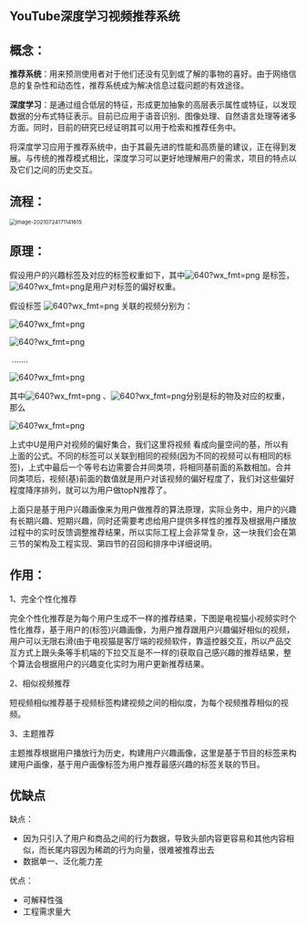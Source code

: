 ## YouTube深度学习视频推荐系统

## 概念：

**推荐系统**：用来预测使用者对于他们还没有见到或了解的事物的喜好。由于网络信息的复杂性和动态性，推荐系统成为解决信息过载问题的有效途径。

**深度学习**：是通过组合低层的特征，形成更加抽象的高层表示属性或特征，以发现数据的分布式特征表示。目前已应用于语音识别、图像处理、自然语言处理等诸多方面。同时，目前的研究已经证明其可以用于检索和推荐任务中。

将深度学习应用于推荐系统中，由于其最先进的性能和高质量的建议，正在得到发展。与传统的推荐模式相比，深度学习可以更好地理解用户的需求，项目的特点以及它们之间的历史交互。

## 流程：

<img src="C:\Users\spade-卿\AppData\Roaming\Typora\typora-user-images\image-20210724171141615.png" alt="image-20210724171141615" style="zoom:67%;" />

## 原理：

假设用户的兴趣标签及对应的标签权重如下，其中![640?wx_fmt=png](https://ss.csdn.net/p?https://mmbiz.qpic.cn/mmbiz_png/cge06IdYQyfal2eHibRnne77SicjcgVdibYGia5h5wZd4WmPkHkaGic2tseEFzvTlCHAfUfCIht27wLocAA9Oo2Z2Aw/640?wx_fmt=png)  是标签， ![640?wx_fmt=png](https://ss.csdn.net/p?https://mmbiz.qpic.cn/mmbiz_png/cge06IdYQyfal2eHibRnne77SicjcgVdibYAmpKbY4VN40gsKCBicf2FmTAgI2eLHQiaiciafEauic8AicJd2mCKoNj38vw/640?wx_fmt=png)是用户对标签的偏好权重。

假设标签 ![640?wx_fmt=png](https://ss.csdn.net/p?https://mmbiz.qpic.cn/mmbiz_png/cge06IdYQyfal2eHibRnne77SicjcgVdibYpd6VSS3x6GKR2DrEjlIweeTo6ks2PnnGSKyCo8QtDuJUWicrBvolPgw/640?wx_fmt=png) 关联的视频分别为：

![640?wx_fmt=png](https://ss.csdn.net/p?https://mmbiz.qpic.cn/mmbiz_png/cge06IdYQyfal2eHibRnne77SicjcgVdibYwQsfje45N4oVbzqW3a8yguia4Dt7LDZLSh8jtwg7iaicoPl6OQmaiaanTg/640?wx_fmt=png)



![640?wx_fmt=png](https://ss.csdn.net/p?https://mmbiz.qpic.cn/mmbiz_png/cge06IdYQyfal2eHibRnne77SicjcgVdibYZ4fhT0Lo3O74vR4edLoeiaHBnRXtXWrJ4CiacRmx5kLDg8fNoWwJLt6Q/640?wx_fmt=png)

​                                                                .......



![640?wx_fmt=png](https://ss.csdn.net/p?https://mmbiz.qpic.cn/mmbiz_png/cge06IdYQyfal2eHibRnne77SicjcgVdibYePc2WouTtEOMPqUMjhE9pG8Cdoc8sic6lIibiaz0pjIgicj8vgVibudgicfQ/640?wx_fmt=png)



其中![640?wx_fmt=png](https://ss.csdn.net/p?https://mmbiz.qpic.cn/mmbiz_png/cge06IdYQyfal2eHibRnne77SicjcgVdibYS27QpTTg5gzgiabbVLb2hJGranYasibCnQVq4iceArb7j0ibUkMqpFXE5w/640?wx_fmt=png) 、![640?wx_fmt=png](https://ss.csdn.net/p?https://mmbiz.qpic.cn/mmbiz_png/cge06IdYQyfal2eHibRnne77SicjcgVdibYicx7icjWsjVLjNGAfqtvlibvBSkSmDFq1QZpu3VM6LPu6cX9ouxXVsn5A/640?wx_fmt=png)分别是标的物及对应的权重，那么

![640?wx_fmt=png](https://ss.csdn.net/p?https://mmbiz.qpic.cn/mmbiz_png/cge06IdYQyfal2eHibRnne77SicjcgVdibYVqJA8oc9W4UvicRDwK7PCdLmDvKvib8ud2UuAQribLicDYr5P7rpoTcibmQ/640?wx_fmt=png)



上式中U是用户对视频的偏好集合，我们这里将视频    看成向量空间的基，所以有上面的公式。不同的标签可以关联到相同的视频(因为不同的视频可以有相同的标签)，上式中最后一个等号右边需要合并同类项，将相同基前面的系数相加。合并同类项后，视频(基)前面的数值就是用户对该视频的偏好程度了，我们对这些偏好程度降序排列，就可以为用户做topN推荐了。

 上面只是基于用户兴趣画像来为用户做推荐的算法原理，实际业务中，用户的兴趣有长期兴趣、短期兴趣，同时还需要考虑给用户提供多样性的推荐及根据用户播放过程中的实时反馈调整推荐结果，所以实际工程上会非常复杂，这一块我们会在第三节的架构及工程实现、第四节的召回和排序中详细说明。




## 作用：

1、完全个性化推荐

完全个性化推荐是为每个用户生成不一样的推荐结果，下图是电视猫小视频实时个性化推荐，基于用户的(标签)兴趣画像，为用户推荐跟用户兴趣偏好相似的视频，用户可以无限右滑(由于电视猫是客厅端的视频软件，靠遥控器交互，所以产品交互方式上跟头条等手机端的下拉交互是不一样的)获取自己感兴趣的推荐结果，整个算法会根据用户的兴趣变化实时为用户更新推荐结果。

2、相似视频推荐

短视频相似推荐基于视频标签构建视频之间的相似度，为每个视频推荐相似的视频。

3、主题推荐

主题推荐根据用户播放行为历史，构建用户兴趣画像，这里是基于节目的标签来构建用户画像，基于用户画像标签为用户推荐最感兴趣的标签关联的节目。



## 优缺点

缺点：

- 因为只引入了用户和商品之间的行为数据，导致头部内容更容易和其他内容相似，而长尾内容因为稀疏的行为向量，很难被推荐出去
- 数据单一、泛化能力差

优点：

- 可解释性强
- 工程需求量大